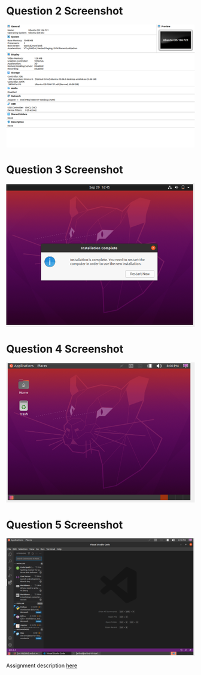 # Question 2 Screenshot

![Question 2 answer](../imgs/Question2.png)

# Question 3 Screenshot

![Question 3 answer](../imgs/Question3.png)

# Question 4 Screenshot

![Question 4 answer](../imgs/Question4.png)

# Question 5 Screenshot

![Question 5 answer](../imgs/Question5.png)

Assignment description [here](https://raw.githubusercontent.com/ra559/cis106/main/labs/lab2.md)